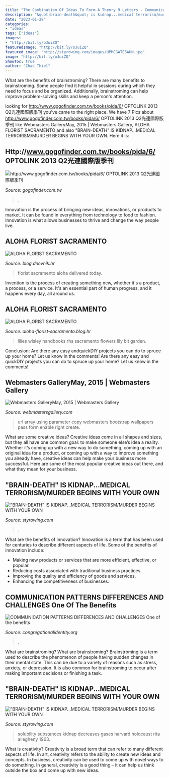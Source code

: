 ```yaml
---
title: "The Combination Of Ideas To Form A Theory 9 Letters - Communication Patterns Differences And Challenges One Of The Benefits"
description: "&quot;brain-death&quot; is kidnap...medical terrorism/murder begins with your own"
date: "2023-01-28"
categories:
- "ideas"
tags: ["ideas"]
images:
- "http://bit.ly/oJuiZQ"
featuredImage: "http://bit.ly/oJuiZQ"
featured_image: "http://styrowing.com/images/UPMCGATESAHN.jpg"
image: "http://bit.ly/oJuiZQ"
ShowToc: true
author: "Chad Thiel"
---
```



What are the benefits of brainstroming?
There are many benefits to brainstroming. Some people find it helpful in sessions during which they need to focus and be organized. Additionally, brainstroming can help improve problem-solving skills and keep a person's attention.

	

		
looking for http://www.gogofinder.com.tw/books/pida/6/ OPTOLINK 2013 Q2光連國際版季刊 you've came to the right place. We have 7 Pics about http://www.gogofinder.com.tw/books/pida/6/ OPTOLINK 2013 Q2光連國際版季刊 like Webmasters GalleryMay, 2015 | Webmasters Gallery, ALOHA FLORIST SACRAMENTO and also &quot;BRAIN-DEATH&quot; IS KIDNAP...MEDICAL TERRORISM/MURDER BEGINS WITH YOUR OWN. Here it is:
		
    
## Http://www.gogofinder.com.tw/books/pida/6/ OPTOLINK 2013 Q2光連國際版季刊

<img loading=lazy src="http://www.gogofinder.com.tw/books/pida/6/s/1372218172gn7PPN6A.jpg" onerror="this.onerror=null;this.src='https://tse4.mm.bing.net/th?id=OIP.USxRdlwc5EGu1jtI5bS54gHaKf&amp;pid=15.1';" alt="http://www.gogofinder.com.tw/books/pida/6/ OPTOLINK 2013 Q2光連國際版季刊">

_Source: gogofinder.com.tw_

>. 

	

Innovation is the process of bringing new ideas, innovations, or products to market. It can be found in everything from technology to food to fashion. Innovation is what allows businesses to thrive and change the way people live.

    
## ALOHA FLORIST SACRAMENTO

<img loading=lazy src="http://bit.ly/pcAu5a" onerror="this.onerror=null;this.src='https://tse2.mm.bing.net/th?id=OIP.EzBhebizNEl-U1fLw8aUOQAAAA&amp;pid=15.1';" alt="ALOHA FLORIST SACRAMENTO">

_Source: blog.dnevnik.hr_

>florist sacramento aloha delivered today. 

	

Invention is the process of creating something new, whether it's a product, a process, or a service. It's an essential part of human progress, and it happens every day, all around us.

    
## ALOHA FLORIST SACRAMENTO

<img loading=lazy src="http://bit.ly/oJuiZQ" onerror="this.onerror=null;this.src='https://tse2.mm.bing.net/th?id=OIP.zxmN_UeBW7vqy7BlX-eg4wAAAA&amp;pid=15.1';" alt="ALOHA FLORIST SACRAMENTO">

_Source: aloha-florist-sacramento.blog.hr_

>lilies wisley handbooks rhs sacramento flowers lily bit garden. 

	

Conclusion: Are there any easy andquickDIY projects you can do to spruce up your home? Let us know in the comments!
Are there any easy and quickDIY projects you can do to spruce up your home? Let us know in the comments!

    
## Webmasters GalleryMay, 2015 | Webmasters Gallery

<img loading=lazy src="http://files.smashingmagazine.com/wallpapers/june-15/fishing-is-my-passion/nocal/june-15-fishing-is-my-passion-nocal-800x480.jpg" onerror="this.onerror=null;this.src='https://tse2.mm.bing.net/th?id=OIP.o5jeSnzpzzqy1vf4NMkD1wHaEc&amp;pid=15.1';" alt="Webmasters GalleryMay, 2015 | Webmasters Gallery">

_Source: webmastersgallery.com_

>url array using parameter copy webmasters bootstrap wallpapers pass form enable right create. 

	

What are some creative ideas?
Creative ideas come in all shapes and sizes, but they all have one common goal: to make someone else’s idea a reality. Whether it’s coming up with a new way to do something, coming up with an original idea for a product, or coming up with a way to improve something you already have, creative ideas can help make your business more successful. Here are some of the most popular creative ideas out there, and what they mean for your business.

    
## &quot;BRAIN-DEATH&quot; IS KIDNAP...MEDICAL TERRORISM/MURDER BEGINS WITH YOUR OWN

<img loading=lazy src="http://styrowing.com/images/UPMCGATESAHN.jpg" onerror="this.onerror=null;this.src='https://tse4.mm.bing.net/th?id=OIP.lyc17Wcd6eNVCxmtRJ4PNwHaFL&amp;pid=15.1';" alt="&quot;BRAIN-DEATH&quot; IS KIDNAP...MEDICAL TERRORISM/MURDER BEGINS WITH YOUR OWN">

_Source: styrowing.com_

>. 

	

What are the benefits of innovation?
Innovation is a term that has been used for centuries to describe different aspects of life. Some of the benefits of innovation include: 
- Making new products or services that are more efficient, effective, or popular.
- Reducing costs associated with traditional business practices.
- Improving the quality and efficiency of goods and services. 
- Enhancing the competitiveness of businesses.

    
## COMMUNICATION PATTERNS DIFFERENCES AND CHALLENGES One Of The Benefits

<img loading=lazy src="http://congregationalidentity.org/Institute_for_Congregational_Identity/8_Communication_files/pastedGraphic.png" onerror="this.onerror=null;this.src='https://tse4.mm.bing.net/th?id=OIP.QFwWD1eAqhReGLoOJ7asCgAAAA&amp;pid=15.1';" alt="COMMUNICATION PATTERNS DIFFERENCES AND CHALLENGES One of the benefits">

_Source: congregationalidentity.org_

>. 

	

What are brainstroming?
What are brainstroming? Brainstroming is a term used to describe the phenomenon of people having sudden changes in their mental state. This can be due to a variety of reasons such as stress, anxiety, or depression. It is also common for brainstroming to occur after making important decisions or finishing a task.

    
## &quot;BRAIN-DEATH&quot; IS KIDNAP...MEDICAL TERRORISM/MURDER BEGINS WITH YOUR OWN

<img loading=lazy src="http://styrowing.com/images/coffeesmface.jpg" onerror="this.onerror=null;this.src='https://tse2.mm.bing.net/th?id=OIP.TVN1p-BTYk2RIpDa6ntgYgHaJ8&amp;pid=15.1';" alt="&quot;BRAIN-DEATH&quot; IS KIDNAP...MEDICAL TERRORISM/MURDER BEGINS WITH YOUR OWN">

_Source: styrowing.com_

>solubility substances kidnap decreases gases harvard holocaust rita allegheny 1963. 

	

What is creativity?
Creativity is a broad term that can refer to many different aspects of life. In art, creativity refers to the ability to create new ideas and concepts. In business, creativity can be used to come up with novel ways to do something. In general, creativity is a good thing – it can help us think outside the box and come up with new ideas.

